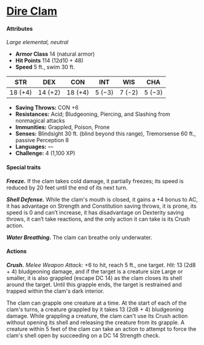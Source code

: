 # [Dire Clam](https://github.com/mpanighetti/dnd5e-monsters/blob/main/elemental/dire-clam.md)

#### Attributes

_Large elemental, neutral_

- **Armor Class** 14 (natural armor)
- **Hit Points** 114 (12d10 + 48)
- **Speed** 5 ft., swim 30 ft.

|STR|DEX|CON|INT|WIS|CHA|
|:-:|:-:|:-:|:-:|:-:|:-:|
|18 (+4)|14 (+2)|18 (+4)|5 (−3)|7 (-2)|5 (−3)|

- **Saving Throws:** CON +6
- **Resistances:** Acid; Bludgeoning, Piercing, and Slashing from nonmagical attacks
- **Immunities:** Grappled, Poison, Prone
- **Senses:** Blindsight 30 ft. (blind beyond this range), Tremorsense 60 ft., passive Perception 8
- **Languages:** —
- **Challenge:** 4 (1,100 XP)


#### Special traits

_**Freeze.**_ If the clam takes cold damage, it partially freezes; its speed is reduced by 20 feet until the end of its next turn.

_**Shell Defense.**_ While the clam's mouth is closed, it gains a +4 bonus to AC, it has advantage on Strength and Constitution saving throws, it is prone, its speed is 0 and can’t increase, it has disadvantage on Dexterity saving throws, it can’t take reactions, and the only action it can take is its Crush action.

_**Water Breathing.**_ The clam can breathe only underwater.

#### Actions

_**Crush.**_ _Melee Weapon Attack:_ +6 to hit, reach 5 ft., one target. _Hit:_ 13 (2d8 + 4) bludgeoning damage, and if the target is a creature size Large or smaller, it is also grappled (escape DC 14) as the clam closes its shell around the target. Until this grapple ends, the target is restrained and trapped within the clam's dark interior.

The clam can grapple one creature at a time. At the start of each of the clam's turns, a creature grappled by it takes 13 (2d8 + 4) bludgeoning damage. While grappling a creature, the clam can't use its Crush action without opening its shell and releasing the creature from its grapple. A creature within 5 feet of the clam can take an action to attempt to force the clam's shell open by succeeding on a DC 14 Strength check.
